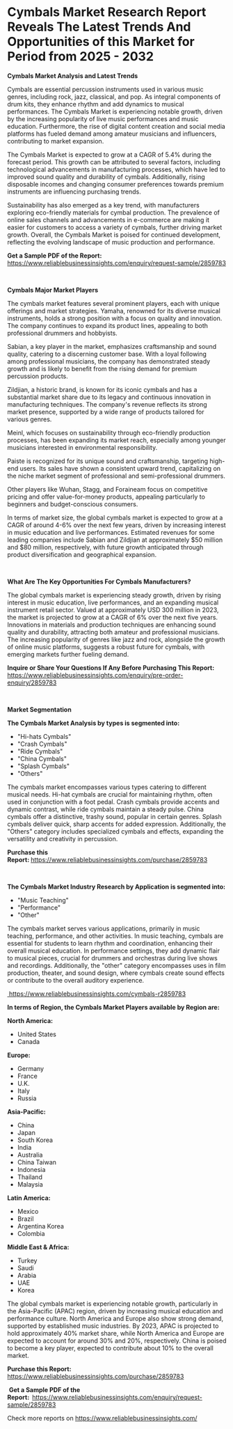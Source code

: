 <p><h1>Cymbals Market Research Report Reveals The Latest Trends And Opportunities of this Market for Period from 2025 - 2032</h1></p><p><strong>Cymbals Market Analysis and Latest Trends</strong></p>
<p><p>Cymbals are essential percussion instruments used in various music genres, including rock, jazz, classical, and pop. As integral components of drum kits, they enhance rhythm and add dynamics to musical performances. The Cymbals Market is experiencing notable growth, driven by the increasing popularity of live music performances and music education. Furthermore, the rise of digital content creation and social media platforms has fueled demand among amateur musicians and influencers, contributing to market expansion.</p><p>The Cymbals Market is expected to grow at a CAGR of 5.4% during the forecast period. This growth can be attributed to several factors, including technological advancements in manufacturing processes, which have led to improved sound quality and durability of cymbals. Additionally, rising disposable incomes and changing consumer preferences towards premium instruments are influencing purchasing trends.</p><p>Sustainability has also emerged as a key trend, with manufacturers exploring eco-friendly materials for cymbal production. The prevalence of online sales channels and advancements in e-commerce are making it easier for customers to access a variety of cymbals, further driving market growth. Overall, the Cymbals Market is poised for continued development, reflecting the evolving landscape of music production and performance.</p></p>
<p><strong>Get a Sample PDF of the Report:&nbsp;</strong> <a href="https://www.reliablebusinessinsights.com/enquiry/request-sample/2859783?utm_campaign=3000&utm_medium=2&utm_source=Github&utm_content=ia&utm_term=12032025&utm_id=cymbals">https://www.reliablebusinessinsights.com/enquiry/request-sample/2859783</a></p>
<p>&nbsp;</p>
<p><strong>Cymbals Major Market Players</strong></p>
<p><p>The cymbals market features several prominent players, each with unique offerings and market strategies. Yamaha, renowned for its diverse musical instruments, holds a strong position with a focus on quality and innovation. The company continues to expand its product lines, appealing to both professional drummers and hobbyists. </p><p>Sabian, a key player in the market, emphasizes craftsmanship and sound quality, catering to a discerning customer base. With a loyal following among professional musicians, the company has demonstrated steady growth and is likely to benefit from the rising demand for premium percussion products.</p><p>Zildjian, a historic brand, is known for its iconic cymbals and has a substantial market share due to its legacy and continuous innovation in manufacturing techniques. The company's revenue reflects its strong market presence, supported by a wide range of products tailored for various genres.</p><p>Meinl, which focuses on sustainability through eco-friendly production processes, has been expanding its market reach, especially among younger musicians interested in environmental responsibility.</p><p>Paiste is recognized for its unique sound and craftsmanship, targeting high-end users. Its sales have shown a consistent upward trend, capitalizing on the niche market segment of professional and semi-professional drummers.</p><p>Other players like Wuhan, Stagg, and Foraineam focus on competitive pricing and offer value-for-money products, appealing particularly to beginners and budget-conscious consumers.</p><p>In terms of market size, the global cymbals market is expected to grow at a CAGR of around 4-6% over the next few years, driven by increasing interest in music education and live performances. Estimated revenues for some leading companies include Sabian and Zildjian at approximately $50 million and $80 million, respectively, with future growth anticipated through product diversification and geographical expansion.</p></p>
<p>&nbsp;</p>
<p><strong>What Are The Key Opportunities For Cymbals Manufacturers?</strong></p>
<p><p>The global cymbals market is experiencing steady growth, driven by rising interest in music education, live performances, and an expanding musical instrument retail sector. Valued at approximately USD 300 million in 2023, the market is projected to grow at a CAGR of 6% over the next five years. Innovations in materials and production techniques are enhancing sound quality and durability, attracting both amateur and professional musicians. The increasing popularity of genres like jazz and rock, alongside the growth of online music platforms, suggests a robust future for cymbals, with emerging markets further fueling demand.</p></p>
<p><strong>Inquire or Share Your Questions If Any Before Purchasing This Report:</strong> <a href="https://www.reliablebusinessinsights.com/enquiry/pre-order-enquiry/2859783?utm_campaign=3000&utm_medium=2&utm_source=Github&utm_content=ia&utm_term=12032025&utm_id=cymbals">https://www.reliablebusinessinsights.com/enquiry/pre-order-enquiry/2859783</a></p>
<p>&nbsp;</p>
<p><strong>Market Segmentation</strong></p>
<p><strong>The Cymbals Market Analysis by types is segmented into:</strong></p>
<p><ul><li>"Hi-hats Cymbals"</li><li>"Crash Cymbals"</li><li>"Ride Cymbals"</li><li>"China Cymbals"</li><li>"Splash Cymbals"</li><li>"Others"</li></ul></p>
<p><p>The cymbals market encompasses various types catering to different musical needs. Hi-hat cymbals are crucial for maintaining rhythm, often used in conjunction with a foot pedal. Crash cymbals provide accents and dynamic contrast, while ride cymbals maintain a steady pulse. China cymbals offer a distinctive, trashy sound, popular in certain genres. Splash cymbals deliver quick, sharp accents for added expression. Additionally, the "Others" category includes specialized cymbals and effects, expanding the versatility and creativity in percussion.</p></p>
<p><strong>Purchase this Report:&nbsp;</strong><a href="https://www.reliablebusinessinsights.com/purchase/2859783?utm_campaign=3000&utm_medium=2&utm_source=Github&utm_content=ia&utm_term=12032025&utm_id=cymbals">https://www.reliablebusinessinsights.com/purchase/2859783</a></p>
<p>&nbsp;</p>
<p><strong>The Cymbals Market Industry Research by Application is segmented into:</strong></p>
<p><ul><li>"Music Teaching"</li><li>"Performance"</li><li>"Other"</li></ul></p>
<p><p>The cymbals market serves various applications, primarily in music teaching, performance, and other activities. In music teaching, cymbals are essential for students to learn rhythm and coordination, enhancing their overall musical education. In performance settings, they add dynamic flair to musical pieces, crucial for drummers and orchestras during live shows and recordings. Additionally, the "other" category encompasses uses in film production, theater, and sound design, where cymbals create sound effects or contribute to the overall auditory experience.</p></p>
<p><a href="https://www.reliablebusinessinsights.com/cymbals-r2859783?utm_campaign=3000&utm_medium=2&utm_source=Github&utm_content=ia&utm_term=12032025&utm_id=cymbals">&nbsp;https://www.reliablebusinessinsights.com/cymbals-r2859783</a></p>
<p><strong>In terms of Region, the Cymbals Market Players available by Region are:</strong></p>
<p>
    <p> <strong> North America: </strong>
        <ul>
            <li>United States</li>
            <li>Canada</li>
        </ul>
        </p> 
    <p> <strong> Europe: </strong>
        <ul>
            <li>Germany</li>
            <li>France</li>
            <li>U.K.</li>
            <li>Italy</li>
            <li>Russia</li>
        </ul>
        </p> 
    <p> <strong> Asia-Pacific: </strong>
        <ul>
            <li>China</li>
            <li>Japan</li>
            <li>South Korea</li>
            <li>India</li>
            <li>Australia</li>
            <li>China Taiwan</li>
            <li>Indonesia</li>
            <li>Thailand</li>
            <li>Malaysia</li>
        </ul>
        </p> 
    <p> <strong> Latin America: </strong>
        <ul>
            <li>Mexico</li>
            <li>Brazil</li>
            <li>Argentina Korea</li>
            <li>Colombia</li>
        </ul>
        </p> 
    <p> <strong> Middle East & Africa: </strong>
        <ul>
            <li>Turkey</li>
            <li>Saudi</li>
            <li>Arabia</li>
            <li>UAE</li>
            <li>Korea</li>
        </ul>
    </p>
    </p>
<p><p>The global cymbals market is experiencing notable growth, particularly in the Asia-Pacific (APAC) region, driven by increasing musical education and performance culture. North America and Europe also show strong demand, supported by established music industries. By 2023, APAC is projected to hold approximately 40% market share, while North America and Europe are expected to account for around 30% and 20%, respectively. China is poised to become a key player, expected to contribute about 10% to the overall market.</p></p>
<p><strong>Purchase this Report: </strong><a href="https://www.reliablebusinessinsights.com/purchase/2859783?utm_campaign=3000&utm_medium=2&utm_source=Github&utm_content=ia&utm_term=12032025&utm_id=cymbals">https://www.reliablebusinessinsights.com/purchase/2859783</a></p>
<p>&nbsp;<strong>Get a Sample PDF of the Report:&nbsp;&nbsp;</strong><a href="https://www.reliablebusinessinsights.com/enquiry/request-sample/2859783?utm_campaign=3000&utm_medium=2&utm_source=Github&utm_content=ia&utm_term=12032025&utm_id=cymbals">https://www.reliablebusinessinsights.com/enquiry/request-sample/2859783</a></p>
<p><strong></strong></p>
<p>Check more reports on <a href="https://www.reliablebusinessinsights.com/?utm_campaign=3000&utm_medium=2&utm_source=Github&utm_content=ia&utm_term=12032025&utm_id=cymbals">https://www.reliablebusinessinsights.com/</a></p>